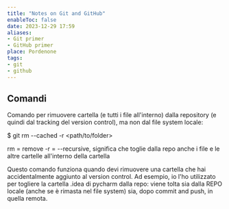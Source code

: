 ```yaml
---
title: "Notes on Git and GitHub"
enableToc: false
date: 2023-12-29 17:59
aliases:
- Git primer
- GitHub primer
place: Pordenone
tags:
- git
- github
---
```


## Comandi

Comando per rimuovere cartella (e tutti i file all'interno) dalla repository (e quindi dal tracking del version control), ma non dal file system locale:


$ git rm --cached -r <path/to/folder>

rm = remove
-r = --recursive, significa che toglie dalla repo anche i file e le altre cartelle all'interno della cartella

Questo comando funziona quando devi rimuovere una cartella che hai accidentalmente aggiunto al version control. Ad esempio, io l'ho utilizzato per togliere la cartella .idea di pycharm dalla repo: viene tolta sia dalla REPO locale (anche se è rimasta nel file system) sia, dopo commit and push, in quella remota.